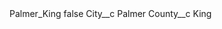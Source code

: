 <?xml version="1.0" encoding="UTF-8"?>
<CustomMetadata xmlns="http://soap.sforce.com/2006/04/metadata" xmlns:xsi="http://www.w3.org/2001/XMLSchema-instance" xmlns:xsd="http://www.w3.org/2001/XMLSchema">
    <label>Palmer_King</label>
    <protected>false</protected>
    <values>
        <field>City__c</field>
        <value xsi:type="xsd:string">Palmer</value>
    </values>
    <values>
        <field>County__c</field>
        <value xsi:type="xsd:string">King</value>
    </values>
</CustomMetadata>
